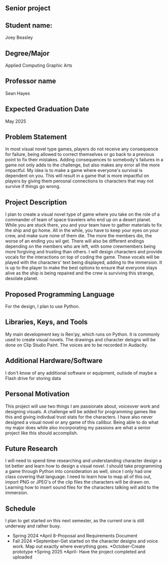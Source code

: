 ## Senior project
## Student name:
Joey Beasley
## Degree/Major
Applied Computing Graphic Arts
## Professor name
Sean Hayes
## Expected Graduation Date
May 2025

## Problem Statement
In most visual novel type games, players do not receive any consequence for failure, being allowed to correct themselves or go back to a previous point to fix their mistakes. Adding consequences to somebody's failures in a game not only adds to the challenge, but also makes any error all the more impactful. My idea is to make a game where everyone's survival is dependent on you. This will result in a game that is more impactful on players by giving them perosnal connections to characters that may not survive if things go wrong.

## Project Description
I plan to create a visual novel type of game where you take on the role of a commander of team of space travelers who end up on a desert planet. While you are stuck there, you and your team have to gather materials to fix the ship and go home. All in the while, you have to keep your eyes on your crew, and make sure none of them die. The more the members die, the worse of an ending you wil get. There will also be different endings depending on the members who are left, with some crewmembers being more forgiving and trusting than others. I will design characters and provide vocals for the interactions on top of coding the game. These vocals will be played with the characters' text being displayed, adding to the immersion. It is up to the player to make the best options to ensure that everyone stays alive as the ship is being repaired and the crew is surviving this strange, desolate planet. 

## Proposed Programming Language
For the design, I plan to use Python.

## Libraries, Keys, and Tools
My main development key is Ren'py, which runs on Python. It is commonly used to create visual novels. The drawings and character deisgns will be done on Clip Studio Paint. The voices are to be recorded in Audacity.

## Additional Hardware/Software
I don't know of any additional software or equipment, outisde of maybe a Flash drive for storing data

## Personal Motivation
This project will use two things I am passionate about, voiceover work and designing visuals. A challenge will be added for programming games like this and giving indivdual trust stats for the characters. I have also never designed a visual novel or any game of this callibur. Being able to do what my major does while also incorporating my passions are what a senior project like this should accomplish.

## Future Research
I will need to spend time researching and understanding character design a lot better and learn how to design a visual novel. I should take programming a game through Python into consideration as well, since I only had one class covering that language. I need to learn how to map all of this out, import PNG or JPEG's of the clip files the characters will be drawn on. Learning how to insert sound files for the characters talking will add to the immersion.

## Schedule
I plan to get started on this next semester, as the current one is still underway and rather busy.
* Spring 2024
    *April 8-Proposal and Requirements Document
* Fall 2024
     *September-Get started on the character designs and voice work. Map out exactly where everything goes.
     *October-Create prototype
*Spring 2025
   *April- Have the project completed and uploaded

